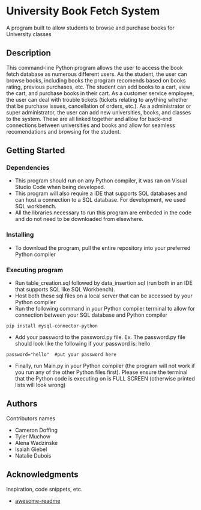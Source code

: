 # University Book Fetch System

A program built to allow students to browse and purchase books for University classes

## Description

This command-line Python program allows the user to access the book fetch database as numerous different users. As the student, the user can browse books, including books the program recomends based on books rating, previous purchases, etc. The student can add books to a cart, view the cart, and purchase books in their cart. As a customer service employee, the user can deal with trouble tickets (tickets relating to anything whether that be purchase issues, cancellation of orders, etc.). As a administrator or super administrator, the user can add new universities, books, and classes to the system. These are all linked together and allow for back-end connections between universities and books and allow for seamless recomendations and browsing for the student. 

## Getting Started

### Dependencies

* This program should run on any Python compiler, it was ran on Visual Studio Code when being developed.
* This program will also require a IDE that supports SQL databases and can host a connection to a SQL database. For development, we used SQL workbench.
* All the libraries necessary to run this program are embeded in the code and do not need to be downloaded from elsewhere.

### Installing

* To download the program, pull the entire repository into your preferred Python compiler

### Executing program

* Run table_creation.sql followed by data_insertion.sql (run both in an IDE that supports SQL like SQL Workbench).
* Host both these sql files on a local server that can be accessed by your Python compiler
* Run the following command in your Python compiler terminal to allow for connection between your SQL database and Python compiler
```
pip install mysql-connector-python
```
* Add your password to the password.py file. Ex. The password.py file should look like the following if your password is: hello
```
password="hello"  #put your password here
```
* Finally, run Main.py in your Python compiler (the program will not work if you run any of the other Python files first). Please ensure the terminal that the Python code is executing on is FULL SCREEN (otherwise printed lists will look wrong)
  
## Authors

Contributors names

* Cameron Doffing
* Tyler Muchow
* Alena Wadzinske 
* Isaiah Giebel 
* Natalie Dubois


## Acknowledgments

Inspiration, code snippets, etc.
* [awesome-readme](https://github.com/matiassingers/awesome-readme)
